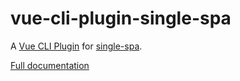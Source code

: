 # vue-cli-plugin-single-spa

A [Vue CLI Plugin](https://cli.vuejs.org/guide/plugins-and-presets.html#plugins) for [single-spa](https://single-spa.js.org).

[Full documentation](https://single-spa.js.org/docs/ecosystem-vue.html#vue-cli)